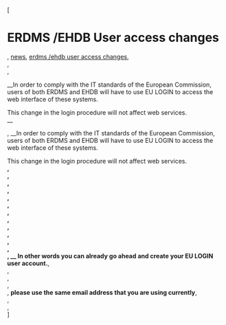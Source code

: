 [

# ERDMS /EHDB User access changes

, <a href="http://www.ris.eu/news" style="text-transform:lowercase;">News</a>, <a href="http://www.ris.eu/news/erdms__ehdb_user_access_changes" style="text-transform:lowercase;">ERDMS /EHDB User access changes</a>,   
,   
, 

__In order to comply with the IT standards of the European Commission, users of both ERDMS and EHDB will have to use EU LOGIN to access the web interface of these systems.  
  
This change in the login procedure will not affect web services.  
__

, __In order to comply with the IT standards of the European Commission, users of both ERDMS and EHDB will have to use EU LOGIN to access the web interface of these systems.  
  
This change in the login procedure will not affect web services.  
__,   
,   
,   
,   
,   
,   
,   
,   
,   
,   
,   
,   
, __ In other words you can already go ahead and create your EU LOGIN user account.__,   
,   
,   
,   
, __please use the same email address that you are using currently__,   
,   
,   
]